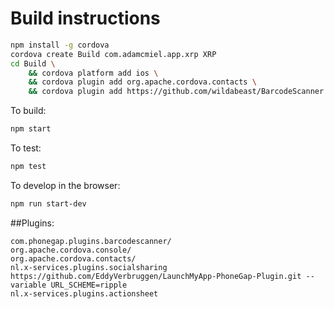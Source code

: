 # Build instructions

```sh
npm install -g cordova
cordova create Build com.adamcmiel.app.xrp XRP
cd Build \
    && cordova platform add ios \
    && cordova plugin add org.apache.cordova.contacts \
    && cordova plugin add https://github.com/wildabeast/BarcodeScanner.git
```

To build:
```sh
npm start
```

To test:
```sh
npm test
```

To develop in the browser:
```sh
npm run start-dev
```

##Plugins:
```
com.phonegap.plugins.barcodescanner/
org.apache.cordova.console/
org.apache.cordova.contacts/
nl.x-services.plugins.socialsharing
https://github.com/EddyVerbruggen/LaunchMyApp-PhoneGap-Plugin.git --variable URL_SCHEME=ripple
nl.x-services.plugins.actionsheet
```
